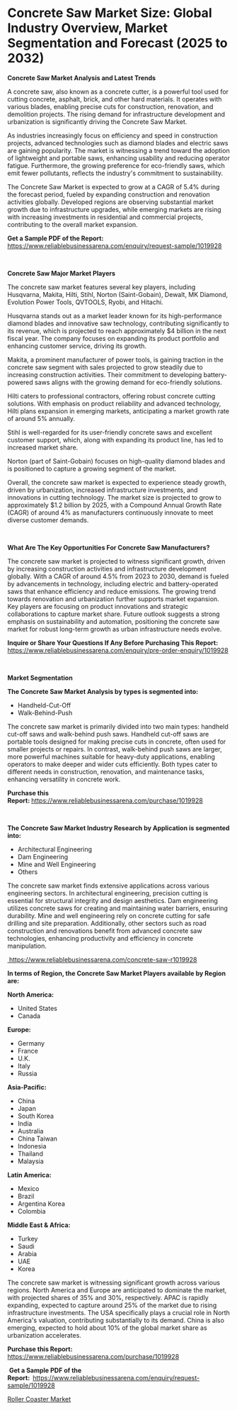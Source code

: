 <p><h1>Concrete Saw Market Size: Global Industry Overview, Market Segmentation and Forecast (2025 to 2032)</h1></p><p><strong>Concrete Saw Market Analysis and Latest Trends</strong></p>
<p><p>A concrete saw, also known as a concrete cutter, is a powerful tool used for cutting concrete, asphalt, brick, and other hard materials. It operates with various blades, enabling precise cuts for construction, renovation, and demolition projects. The rising demand for infrastructure development and urbanization is significantly driving the Concrete Saw Market. </p><p>As industries increasingly focus on efficiency and speed in construction projects, advanced technologies such as diamond blades and electric saws are gaining popularity. The market is witnessing a trend toward the adoption of lightweight and portable saws, enhancing usability and reducing operator fatigue. Furthermore, the growing preference for eco-friendly saws, which emit fewer pollutants, reflects the industry's commitment to sustainability. </p><p>The Concrete Saw Market is expected to grow at a CAGR of 5.4% during the forecast period, fueled by expanding construction and renovation activities globally. Developed regions are observing substantial market growth due to infrastructure upgrades, while emerging markets are rising with increasing investments in residential and commercial projects, contributing to the overall market expansion.</p></p>
<p><strong>Get a Sample PDF of the Report:&nbsp;</strong> <a href="https://www.reliablebusinessarena.com/enquiry/request-sample/1019928?utm_campaign=1902&utm_medium=2&utm_source=Github&utm_content=ia&utm_term=18022025&utm_id=concrete-saw">https://www.reliablebusinessarena.com/enquiry/request-sample/1019928</a></p>
<p>&nbsp;</p>
<p><strong>Concrete Saw Major Market Players</strong></p>
<p><p>The concrete saw market features several key players, including Husqvarna, Makita, Hilti, Stihl, Norton (Saint-Gobain), Dewalt, MK Diamond, Evolution Power Tools, QVTOOLS, Ryobi, and Hitachi. </p><p>Husqvarna stands out as a market leader known for its high-performance diamond blades and innovative saw technology, contributing significantly to its revenue, which is projected to reach approximately $4 billion in the next fiscal year. The company focuses on expanding its product portfolio and enhancing customer service, driving its growth.</p><p>Makita, a prominent manufacturer of power tools, is gaining traction in the concrete saw segment with sales projected to grow steadily due to increasing construction activities. Their commitment to developing battery-powered saws aligns with the growing demand for eco-friendly solutions. </p><p>Hilti caters to professional contractors, offering robust concrete cutting solutions. With emphasis on product reliability and advanced technology, Hilti plans expansion in emerging markets, anticipating a market growth rate of around 5% annually.</p><p>Stihl is well-regarded for its user-friendly concrete saws and excellent customer support, which, along with expanding its product line, has led to increased market share. </p><p>Norton (part of Saint-Gobain) focuses on high-quality diamond blades and is positioned to capture a growing segment of the market. </p><p>Overall, the concrete saw market is expected to experience steady growth, driven by urbanization, increased infrastructure investments, and innovations in cutting technology. The market size is projected to grow to approximately $1.2 billion by 2025, with a Compound Annual Growth Rate (CAGR) of around 4% as manufacturers continuously innovate to meet diverse customer demands.</p></p>
<p>&nbsp;</p>
<p><strong>What Are The Key Opportunities For Concrete Saw Manufacturers?</strong></p>
<p><p>The concrete saw market is projected to witness significant growth, driven by increasing construction activities and infrastructure development globally. With a CAGR of around 4.5% from 2023 to 2030, demand is fueled by advancements in technology, including electric and battery-operated saws that enhance efficiency and reduce emissions. The growing trend towards renovation and urbanization further supports market expansion. Key players are focusing on product innovations and strategic collaborations to capture market share. Future outlook suggests a strong emphasis on sustainability and automation, positioning the concrete saw market for robust long-term growth as urban infrastructure needs evolve.</p></p>
<p><strong>Inquire or Share Your Questions If Any Before Purchasing This Report:</strong> <a href="https://www.reliablebusinessarena.com/enquiry/pre-order-enquiry/1019928?utm_campaign=1902&utm_medium=2&utm_source=Github&utm_content=ia&utm_term=18022025&utm_id=concrete-saw">https://www.reliablebusinessarena.com/enquiry/pre-order-enquiry/1019928</a></p>
<p>&nbsp;</p>
<p><strong>Market Segmentation</strong></p>
<p><strong>The Concrete Saw Market Analysis by types is segmented into:</strong></p>
<p><ul><li>Handheld-Cut-Off</li><li>Walk-Behind-Push</li></ul></p>
<p><p>The concrete saw market is primarily divided into two main types: handheld cut-off saws and walk-behind push saws. Handheld cut-off saws are portable tools designed for making precise cuts in concrete, often used for smaller projects or repairs. In contrast, walk-behind push saws are larger, more powerful machines suitable for heavy-duty applications, enabling operators to make deeper and wider cuts efficiently. Both types cater to different needs in construction, renovation, and maintenance tasks, enhancing versatility in concrete work.</p></p>
<p><strong>Purchase this Report:&nbsp;</strong><a href="https://www.reliablebusinessarena.com/purchase/1019928?utm_campaign=1902&utm_medium=2&utm_source=Github&utm_content=ia&utm_term=18022025&utm_id=concrete-saw">https://www.reliablebusinessarena.com/purchase/1019928</a></p>
<p>&nbsp;</p>
<p><strong>The Concrete Saw Market Industry Research by Application is segmented into:</strong></p>
<p><ul><li>Architectural Engineering</li><li>Dam Engineering</li><li>Mine and Well Engineering</li><li>Others</li></ul></p>
<p><p>The concrete saw market finds extensive applications across various engineering sectors. In architectural engineering, precision cutting is essential for structural integrity and design aesthetics. Dam engineering utilizes concrete saws for creating and maintaining water barriers, ensuring durability. Mine and well engineering rely on concrete cutting for safe drilling and site preparation. Additionally, other sectors such as road construction and renovations benefit from advanced concrete saw technologies, enhancing productivity and efficiency in concrete manipulation.</p></p>
<p><a href="https://www.reliablebusinessarena.com/concrete-saw-r1019928?utm_campaign=1902&utm_medium=2&utm_source=Github&utm_content=ia&utm_term=18022025&utm_id=concrete-saw">&nbsp;https://www.reliablebusinessarena.com/concrete-saw-r1019928</a></p>
<p><strong>In terms of Region, the Concrete Saw Market Players available by Region are:</strong></p>
<p>
    <p> <strong> North America: </strong>
        <ul>
            <li>United States</li>
            <li>Canada</li>
        </ul>
        </p> 
    <p> <strong> Europe: </strong>
        <ul>
            <li>Germany</li>
            <li>France</li>
            <li>U.K.</li>
            <li>Italy</li>
            <li>Russia</li>
        </ul>
        </p> 
    <p> <strong> Asia-Pacific: </strong>
        <ul>
            <li>China</li>
            <li>Japan</li>
            <li>South Korea</li>
            <li>India</li>
            <li>Australia</li>
            <li>China Taiwan</li>
            <li>Indonesia</li>
            <li>Thailand</li>
            <li>Malaysia</li>
        </ul>
        </p> 
    <p> <strong> Latin America: </strong>
        <ul>
            <li>Mexico</li>
            <li>Brazil</li>
            <li>Argentina Korea</li>
            <li>Colombia</li>
        </ul>
        </p> 
    <p> <strong> Middle East & Africa: </strong>
        <ul>
            <li>Turkey</li>
            <li>Saudi</li>
            <li>Arabia</li>
            <li>UAE</li>
            <li>Korea</li>
        </ul>
    </p>
    </p>
<p><p>The concrete saw market is witnessing significant growth across various regions. North America and Europe are anticipated to dominate the market, with projected shares of 35% and 30%, respectively. APAC is rapidly expanding, expected to capture around 25% of the market due to rising infrastructure investments. The USA specifically plays a crucial role in North America's valuation, contributing substantially to its demand. China is also emerging, expected to hold about 10% of the global market share as urbanization accelerates.</p></p>
<p><strong>Purchase this Report: </strong><a href="https://www.reliablebusinessarena.com/purchase/1019928?utm_campaign=1902&utm_medium=2&utm_source=Github&utm_content=ia&utm_term=18022025&utm_id=concrete-saw">https://www.reliablebusinessarena.com/purchase/1019928</a></p>
<p>&nbsp;<strong>Get a Sample PDF of the Report:&nbsp;&nbsp;</strong><a href="https://www.reliablebusinessarena.com/enquiry/request-sample/1019928?utm_campaign=1902&utm_medium=2&utm_source=Github&utm_content=ia&utm_term=18022025&utm_id=concrete-saw">https://www.reliablebusinessarena.com/enquiry/request-sample/1019928</a></p>
<p><strong></strong></p>
<p><p><a href="https://github.com/rahu1506/Market-Research-Report-List-6/blob/main/roller-coaster-market.md?utm_campaign=1902&utm_medium=2&utm_source=Github&utm_content=ia&utm_term=18022025&utm_id=concrete-saw">Roller Coaster Market</a></p></p>